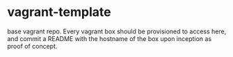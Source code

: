 # vagrant-template
base vagrant repo.  Every vagrant box should be provisioned to access here, and commit a README with the hostname of the box upon inception as proof of concept.
